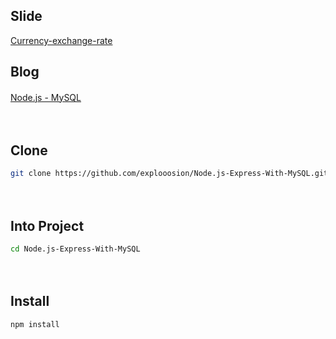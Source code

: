 ## Slide
[Currency-exchange-rate](https://docs.google.com/presentation/d/1bfU1t2odiI2lcHmc-haD1vzIMAkE-N-Iy2A_VfSLi5o/edit?fbclid=IwAR0NPpLwLnuGySG3_ZNU1uTZQuFJMU2rd1lxEPzrIHc3X6Gm16VlYmNZ-j4)

## Blog
[Node.js - MySQL](https://dotblogs.com.tw/explooosion/2016/07/18/010601)
　
　
　

 　　
## Clone
```bash
git clone https://github.com/explooosion/Node.js-Express-With-MySQL.git
```
　
## Into Project
```bash
cd Node.js-Express-With-MySQL
```
　
## Install
```bash
npm install
```
　
